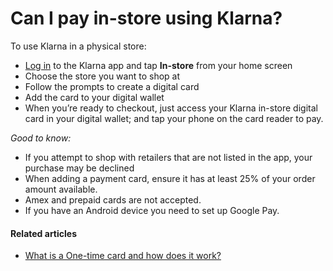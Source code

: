 # Can I pay in-store using Klarna?

To use Klarna in a physical store:

* [Log in](https://app.klarna.com/login?auto-login&market=us&utm_campaign=customer-service-faq&utm_medium=referral&utm_source=klarna) to the Klarna app and tap **In\-store** from your home screen
* Choose the store you want to shop at
* Follow the prompts to create a digital card
* Add the card to your digital wallet
* When you’re ready to checkout, just access your Klarna in\-store digital card in your digital wallet; and tap your phone on the card reader to pay.

*Good to know:*

* If you attempt to shop with retailers that are not listed in the app, your purchase may be declined
* When adding a payment card, ensure it has at least 25% of your order amount available.
* Amex and prepaid cards are not accepted.
* If you have an Android device you need to set up Google Pay.
#### Related articles

* [What is a One\-time card and how does it work?](https://www.klarna.com/us/customer-service/what-is-a-one-time-card-and-how-does-it-work/)

